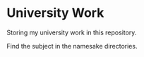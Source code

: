# University Work

Storing my university work in this repository.

Find the subject in the namesake directories.

